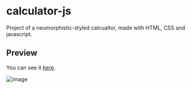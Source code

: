 # calculator-js
Project of a neumorphistic-styled calcualtor, made with HTML, CSS and javascript.

## Preview
You can see it [here](https://calculator-js-phi.vercel.app/).

![image](https://user-images.githubusercontent.com/76710601/139518876-c028c6e0-48ed-4054-9159-76f7ed841716.png)

